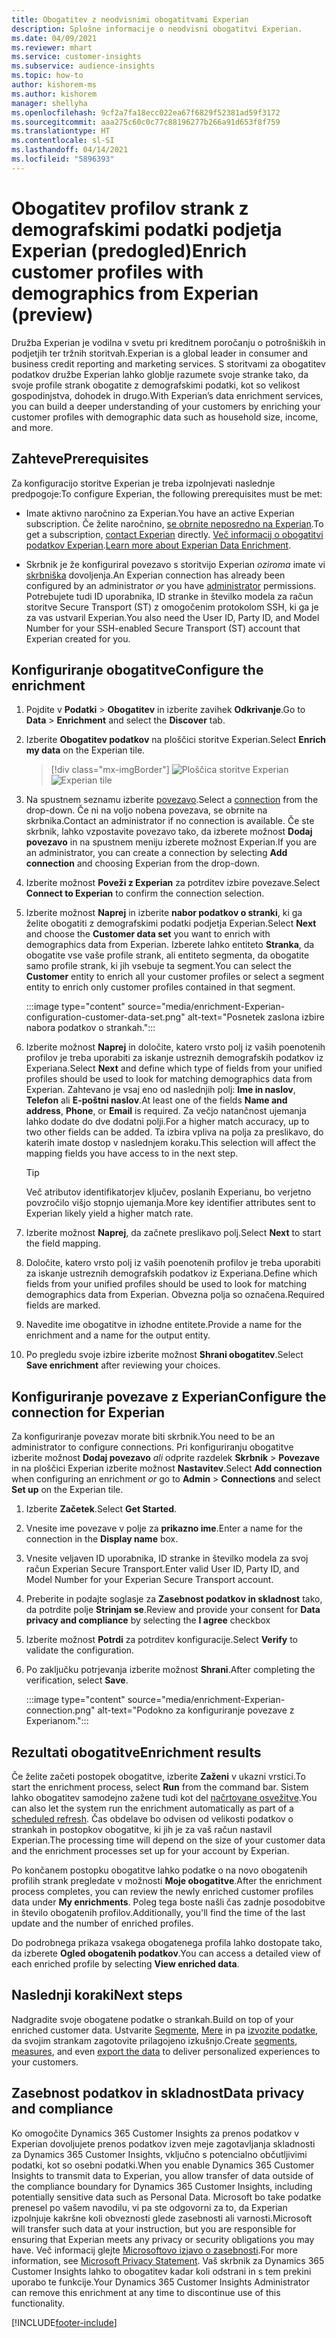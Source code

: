 ```yaml
---
title: Obogatitev z neodvisnimi obogatitvami Experian
description: Splošne informacije o neodvisni obogatitvi Experian.
ms.date: 04/09/2021
ms.reviewer: mhart
ms.service: customer-insights
ms.subservice: audience-insights
ms.topic: how-to
author: kishorem-ms
ms.author: kishorem
manager: shellyha
ms.openlocfilehash: 9cf2a7fa18ecc022ea67f6829f52381ad59f3172
ms.sourcegitcommit: aaa275c60c0c77c88196277b266a91d653f8f759
ms.translationtype: HT
ms.contentlocale: sl-SI
ms.lasthandoff: 04/14/2021
ms.locfileid: "5896393"
---
```

# <a name="enrich-customer-profiles-with-demographics-from-experian-preview"></a><span data-ttu-id="8bf40-103">Obogatitev profilov strank z demografskimi podatki podjetja Experian (predogled)</span><span class="sxs-lookup"><span data-stu-id="8bf40-103">Enrich customer profiles with demographics from Experian (preview)</span></span>

<span data-ttu-id="8bf40-104">Družba Experian je vodilna v svetu pri kreditnem poročanju o potrošniških in podjetjih ter tržnih storitvah.</span><span class="sxs-lookup"><span data-stu-id="8bf40-104">Experian is a global leader in consumer and business credit reporting and marketing services.</span></span> <span data-ttu-id="8bf40-105">S storitvami za obogatitev podatkov družbe Experian lahko globlje razumete svoje stranke tako, da svoje profile strank obogatite z demografskimi podatki, kot so velikost gospodinjstva, dohodek in drugo.</span><span class="sxs-lookup"><span data-stu-id="8bf40-105">With Experian’s data enrichment services, you can build a deeper understanding of your customers by enriching your customer profiles with demographic data such as household size, income, and more.</span></span>

## <a name="prerequisites"></a><span data-ttu-id="8bf40-106">Zahteve</span><span class="sxs-lookup"><span data-stu-id="8bf40-106">Prerequisites</span></span>

<span data-ttu-id="8bf40-107">Za konfiguracijo storitve Experian je treba izpolnjevati naslednje predpogoje:</span><span class="sxs-lookup"><span data-stu-id="8bf40-107">To configure Experian, the following prerequisites must be met:</span></span>

- <span data-ttu-id="8bf40-108">Imate aktivno naročnino za Experian.</span><span class="sxs-lookup"><span data-stu-id="8bf40-108">You have an active Experian subscription.</span></span> <span data-ttu-id="8bf40-109">Če želite naročnino, [se obrnite neposredno na Experian](https://www.experian.com/marketing-services/contact).</span><span class="sxs-lookup"><span data-stu-id="8bf40-109">To get a subscription, [contact Experian](https://www.experian.com/marketing-services/contact) directly.</span></span> <span data-ttu-id="8bf40-110">[Več informacij o obogatitvi podatkov Experian](https://www.experian.com/marketing-services/microsoft?cmpid=ems_web_mci_cdppage).</span><span class="sxs-lookup"><span data-stu-id="8bf40-110">[Learn more about Experian Data Enrichment](https://www.experian.com/marketing-services/microsoft?cmpid=ems_web_mci_cdppage).</span></span>

- <span data-ttu-id="8bf40-111">Skrbnik je že konfiguriral povezavo s storitvijo Experian *oziroma* imate vi [skrbniška](permissions.md#administrator) dovoljenja.</span><span class="sxs-lookup"><span data-stu-id="8bf40-111">An Experian connection has already been configured by an administrator *or* you have [administrator](permissions.md#administrator) permissions.</span></span> <span data-ttu-id="8bf40-112">Potrebujete tudi ID uporabnika, ID stranke in številko modela za račun storitve Secure Transport (ST) z omogočenim protokolom SSH, ki ga je za vas ustvaril Experian.</span><span class="sxs-lookup"><span data-stu-id="8bf40-112">You also need the User ID, Party ID, and Model Number for your SSH-enabled Secure Transport (ST) account that Experian created for you.</span></span>

## <a name="configure-the-enrichment"></a><span data-ttu-id="8bf40-113">Konfiguriranje obogatitve</span><span class="sxs-lookup"><span data-stu-id="8bf40-113">Configure the enrichment</span></span>

1. <span data-ttu-id="8bf40-114">Pojdite v **Podatki** > **Obogatitev** in izberite zavihek **Odkrivanje**.</span><span class="sxs-lookup"><span data-stu-id="8bf40-114">Go to **Data** > **Enrichment** and select the **Discover** tab.</span></span>

1. <span data-ttu-id="8bf40-115">Izberite **Obogatitev podatkov** na ploščici storitve Experian.</span><span class="sxs-lookup"><span data-stu-id="8bf40-115">Select **Enrich my data** on the Experian tile.</span></span>

   > [!div class="mx-imgBorder"]
   > <span data-ttu-id="8bf40-116">![Ploščica storitve Experian](media/experian-tile.png "Ploščica storitve Experian")</span><span class="sxs-lookup"><span data-stu-id="8bf40-116">![Experian tile](media/experian-tile.png "Experian tile")</span></span>
   > 

1. <span data-ttu-id="8bf40-117">Na spustnem seznamu izberite [povezavo](connections.md).</span><span class="sxs-lookup"><span data-stu-id="8bf40-117">Select a [connection](connections.md) from the drop-down.</span></span> <span data-ttu-id="8bf40-118">Če ni na voljo nobena povezava, se obrnite na skrbnika.</span><span class="sxs-lookup"><span data-stu-id="8bf40-118">Contact an administrator if no connection is available.</span></span> <span data-ttu-id="8bf40-119">Če ste skrbnik, lahko vzpostavite povezavo tako, da izberete možnost **Dodaj povezavo** in na spustnem meniju izberete možnost Experian.</span><span class="sxs-lookup"><span data-stu-id="8bf40-119">If you are an administrator, you can create a connection by selecting **Add connection** and choosing Experian from the drop-down.</span></span> 

1. <span data-ttu-id="8bf40-120">Izberite možnost **Poveži z Experian** za potrditev izbire povezave.</span><span class="sxs-lookup"><span data-stu-id="8bf40-120">Select **Connect to Experian** to confirm the connection selection.</span></span>

1.  <span data-ttu-id="8bf40-121">Izberite možnost **Naprej** in izberite **nabor podatkov o stranki**, ki ga želite obogatiti z demografskimi podatki podjetja Experian.</span><span class="sxs-lookup"><span data-stu-id="8bf40-121">Select **Next** and choose the **Customer data set** you want to enrich with demographics data from Experian.</span></span> <span data-ttu-id="8bf40-122">Izberete lahko entiteto **Stranka**, da obogatite vse vaše profile strank, ali entiteto segmenta, da obogatite samo profile strank, ki jih vsebuje ta segment.</span><span class="sxs-lookup"><span data-stu-id="8bf40-122">You can select the **Customer** entity to enrich all your customer profiles or select a segment entity to enrich only customer profiles contained in that segment.</span></span>

    :::image type="content" source="media/enrichment-Experian-configuration-customer-data-set.png" alt-text="Posnetek zaslona izbire nabora podatkov o strankah.":::

1. <span data-ttu-id="8bf40-124">Izberite možnost **Naprej** in določite, katero vrsto polj iz vaših poenotenih profilov je treba uporabiti za iskanje ustreznih demografskih podatkov iz Experiana.</span><span class="sxs-lookup"><span data-stu-id="8bf40-124">Select **Next** and define which type of fields from your unified profiles should be used to look for matching demographics data from Experian.</span></span> <span data-ttu-id="8bf40-125">Zahtevano je vsaj eno od naslednjih polj: **Ime in naslov**, **Telefon** ali **E-poštni naslov**.</span><span class="sxs-lookup"><span data-stu-id="8bf40-125">At least one of the fields **Name and address**, **Phone**, or **Email** is required.</span></span> <span data-ttu-id="8bf40-126">Za večjo natančnost ujemanja lahko dodate do dve dodatni polji.</span><span class="sxs-lookup"><span data-stu-id="8bf40-126">For a higher match accuracy, up to two other fields can be added.</span></span> <span data-ttu-id="8bf40-127">Ta izbira vpliva na polja za preslikavo, do katerih imate dostop v naslednjem koraku.</span><span class="sxs-lookup"><span data-stu-id="8bf40-127">This selection will affect the mapping fields you have access to in the next step.</span></span>

    > [!TIP]
    > <span data-ttu-id="8bf40-128">Več atributov identifikatorjev ključev, poslanih Experianu, bo verjetno povzročilo višjo stopnjo ujemanja.</span><span class="sxs-lookup"><span data-stu-id="8bf40-128">More key identifier attributes sent to Experian likely yield a higher match rate.</span></span>

1. <span data-ttu-id="8bf40-129">Izberite možnost **Naprej**, da začnete preslikavo polj.</span><span class="sxs-lookup"><span data-stu-id="8bf40-129">Select **Next** to start the field mapping.</span></span>

1. <span data-ttu-id="8bf40-130">Določite, katero vrsto polj iz vaših poenotenih profilov je treba uporabiti za iskanje ustreznih demografskih podatkov iz Experiana.</span><span class="sxs-lookup"><span data-stu-id="8bf40-130">Define which fields from your unified profiles should be used to look for matching demographics data from Experian.</span></span> <span data-ttu-id="8bf40-131">Obvezna polja so označena.</span><span class="sxs-lookup"><span data-stu-id="8bf40-131">Required fields are marked.</span></span>

1. <span data-ttu-id="8bf40-132">Navedite ime obogatitve in izhodne entitete.</span><span class="sxs-lookup"><span data-stu-id="8bf40-132">Provide a name for the enrichment and a name for the output entity.</span></span>

1. <span data-ttu-id="8bf40-133">Po pregledu svoje izbire izberite možnost **Shrani obogatitev**.</span><span class="sxs-lookup"><span data-stu-id="8bf40-133">Select **Save enrichment** after reviewing your choices.</span></span>

## <a name="configure-the-connection-for-experian"></a><span data-ttu-id="8bf40-134">Konfiguriranje povezave z Experian</span><span class="sxs-lookup"><span data-stu-id="8bf40-134">Configure the connection for Experian</span></span> 

<span data-ttu-id="8bf40-135">Za konfiguriranje povezav morate biti skrbnik.</span><span class="sxs-lookup"><span data-stu-id="8bf40-135">You need to be an administrator to configure connections.</span></span> <span data-ttu-id="8bf40-136">Pri konfiguriranju obogatitve izberite možnost **Dodaj povezavo** *ali* odprite razdelek **Skrbnik** > **Povezave** in na ploščici Experian izberite možnost **Nastavitev**.</span><span class="sxs-lookup"><span data-stu-id="8bf40-136">Select **Add connection** when configuring an enrichment *or* go to **Admin** > **Connections** and select **Set up** on the Experian tile.</span></span>

1. <span data-ttu-id="8bf40-137">Izberite **Začetek**.</span><span class="sxs-lookup"><span data-stu-id="8bf40-137">Select **Get Started**.</span></span>

1. <span data-ttu-id="8bf40-138">Vnesite ime povezave v polje za **prikazno ime**.</span><span class="sxs-lookup"><span data-stu-id="8bf40-138">Enter a name for the connection in the **Display name** box.</span></span>

1. <span data-ttu-id="8bf40-139">Vnesite veljaven ID uporabnika, ID stranke in številko modela za svoj račun Experian Secure Transport.</span><span class="sxs-lookup"><span data-stu-id="8bf40-139">Enter valid User ID, Party ID, and Model Number for your Experian Secure Transport account.</span></span>

1. <span data-ttu-id="8bf40-140">Preberite in podajte soglasje za **Zasebnost podatkov in skladnost** tako, da potrdite polje **Strinjam se**.</span><span class="sxs-lookup"><span data-stu-id="8bf40-140">Review and provide your consent for **Data privacy and compliance** by selecting the **I agree** checkbox</span></span>

1. <span data-ttu-id="8bf40-141">Izberite možnost **Potrdi** za potrditev konfiguracije.</span><span class="sxs-lookup"><span data-stu-id="8bf40-141">Select **Verify** to validate the configuration.</span></span>

1. <span data-ttu-id="8bf40-142">Po zaključku potrjevanja izberite možnost **Shrani**.</span><span class="sxs-lookup"><span data-stu-id="8bf40-142">After completing the verification, select **Save**.</span></span>
   
   :::image type="content" source="media/enrichment-Experian-connection.png" alt-text="Podokno za konfiguriranje povezave z Experianom.":::

## <a name="enrichment-results"></a><span data-ttu-id="8bf40-144">Rezultati obogatitve</span><span class="sxs-lookup"><span data-stu-id="8bf40-144">Enrichment results</span></span>

<span data-ttu-id="8bf40-145">Če želite začeti postopek obogatitve, izberite **Zaženi** v ukazni vrstici.</span><span class="sxs-lookup"><span data-stu-id="8bf40-145">To start the enrichment process, select **Run** from the command bar.</span></span> <span data-ttu-id="8bf40-146">Sistem lahko obogatitev samodejno zažene tudi kot del [načrtovane osvežitve](system.md#schedule-tab).</span><span class="sxs-lookup"><span data-stu-id="8bf40-146">You can also let the system run the enrichment automatically as part of a [scheduled refresh](system.md#schedule-tab).</span></span> <span data-ttu-id="8bf40-147">Čas obdelave bo odvisen od velikosti podatkov o strankah in postopkov obogatitve, ki jih je za vaš račun nastavil Experian.</span><span class="sxs-lookup"><span data-stu-id="8bf40-147">The processing time will depend on the size of your customer data and the enrichment processes set up for your account by Experian.</span></span>

<span data-ttu-id="8bf40-148">Po končanem postopku obogatitve lahko podatke o na novo obogatenih profilih strank pregledate v možnosti **Moje obogatitve**.</span><span class="sxs-lookup"><span data-stu-id="8bf40-148">After the enrichment process completes, you can review the newly enriched customer profiles data under **My enrichments**.</span></span> <span data-ttu-id="8bf40-149">Poleg tega boste našli čas zadnje posodobitve in število obogatenih profilov.</span><span class="sxs-lookup"><span data-stu-id="8bf40-149">Additionally, you'll find the time of the last update and the number of enriched profiles.</span></span>

<span data-ttu-id="8bf40-150">Do podrobnega prikaza vsakega obogatenega profila lahko dostopate tako, da izberete **Ogled obogatenih podatkov**.</span><span class="sxs-lookup"><span data-stu-id="8bf40-150">You can access a detailed view of each enriched profile by selecting **View enriched data**.</span></span>

## <a name="next-steps"></a><span data-ttu-id="8bf40-151">Naslednji koraki</span><span class="sxs-lookup"><span data-stu-id="8bf40-151">Next steps</span></span>

<span data-ttu-id="8bf40-152">Nadgradite svoje obogatene podatke o strankah.</span><span class="sxs-lookup"><span data-stu-id="8bf40-152">Build on top of your enriched customer data.</span></span> <span data-ttu-id="8bf40-153">Ustvarite [Segmente](segments.md), [Mere](measures.md) in pa [izvozite podatke](export-destinations.md), da svojim strankam zagotovite prilagojeno izkušnjo.</span><span class="sxs-lookup"><span data-stu-id="8bf40-153">Create [segments](segments.md), [measures](measures.md), and even [export the data](export-destinations.md) to deliver personalized experiences to your customers.</span></span>

## <a name="data-privacy-and-compliance"></a><span data-ttu-id="8bf40-154">Zasebnost podatkov in skladnost</span><span class="sxs-lookup"><span data-stu-id="8bf40-154">Data privacy and compliance</span></span>

<span data-ttu-id="8bf40-155">Ko omogočite Dynamics 365 Customer Insights za prenos podatkov v Experian dovoljujete prenos podatkov izven meje zagotavljanja skladnosti za Dynamics 365 Customer Insights, vključno s potencialno občutljivimi podatki, kot so osebni podatki.</span><span class="sxs-lookup"><span data-stu-id="8bf40-155">When you enable Dynamics 365 Customer Insights to transmit data to Experian, you allow transfer of data outside of the compliance boundary for Dynamics 365 Customer Insights, including potentially sensitive data such as Personal Data.</span></span> <span data-ttu-id="8bf40-156">Microsoft bo take podatke prenesel po vašem navodilu, vi pa ste odgovorni za to, da Experian izpolnjuje kakršne koli obveznosti glede zasebnosti ali varnosti.</span><span class="sxs-lookup"><span data-stu-id="8bf40-156">Microsoft will transfer such data at your instruction, but you are responsible for ensuring that Experian meets any privacy or security obligations you may have.</span></span> <span data-ttu-id="8bf40-157">Več informacij glejte [Microsoftovo izjavo o zasebnosti](https://go.microsoft.com/fwlink/?linkid=396732).</span><span class="sxs-lookup"><span data-stu-id="8bf40-157">For more information, see [Microsoft Privacy Statement](https://go.microsoft.com/fwlink/?linkid=396732).</span></span>
<span data-ttu-id="8bf40-158">Vaš skrbnik za Dynamics 365 Customer Insights lahko to obogatitev kadar koli odstrani in s tem prekini uporabo te funkcije.</span><span class="sxs-lookup"><span data-stu-id="8bf40-158">Your Dynamics 365 Customer Insights Administrator can remove this enrichment at any time to discontinue use of this functionality.</span></span>


[!INCLUDE[footer-include](../includes/footer-banner.md)]
